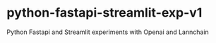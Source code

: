 # python-fastapi-streamlit-exp-v1
Python Fastapi and Streamlit experiments with Openai and Lannchain
